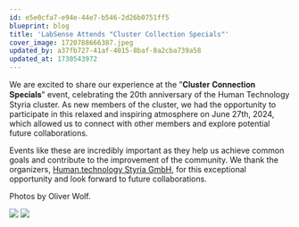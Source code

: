 ```yaml
---
id: e5e0cfa7-e94e-44e7-b546-2d26b0751ff5
blueprint: blog
title: 'LabSense Attends "Cluster Collection Specials"'
cover_image: 1720788666387.jpeg
updated_by: a37fb727-41af-4015-8baf-8a2cba739a58
updated_at: 1730543972
---
```

We are excited to share our experience at the "𝐂𝐥𝐮𝐬𝐭𝐞𝐫 𝐂𝐨𝐧𝐧𝐞𝐜𝐭𝐢𝐨𝐧 𝐒𝐩𝐞𝐜𝐢𝐚𝐥𝐬" event, celebrating the 20th anniversary of the Human Technology Styria cluster. As new members of the cluster, we had the opportunity to participate in this relaxed and inspiring atmosphere on June 27th, 2024, which allowed us to connect with other members and explore potential future collaborations.

Events like these are incredibly important as they help us achieve common goals and contribute to the improvement of the community. We thank the organizers, [Human.technology Styria GmbH](https://www.linkedin.com/company/humantechnologystyria/), for this exceptional opportunity and look forward to future collaborations.

Photos by Oliver Wolf.

![](statamic://asset::assets::1720788667869.jpeg)
![](statamic://asset::assets::1720788670129.jpeg)